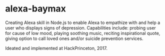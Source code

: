 # alexa-baymax

Creating Alexa skill in Node.js to enable Alexa to empathize with and help a user who displays signs of depression. Capabilities include: probing user for cause of low mood, playing soothing music, reciting inspirational quote, giving option to call loved ones and/or suicide prevention services. 

Ideated and implemented at HackPrinceton, 2017. 
